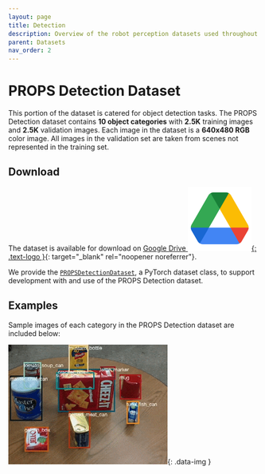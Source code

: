 ```yaml
---
layout: page
title: Detection
description: Overview of the robot perception datasets used throughout the DeepRob course.
parent: Datasets
nav_order: 2
---
```


# PROPS Detection Dataset

This portion of the dataset is catered for object detection tasks. The PROPS Detection dataset contains <b>10 object categories</b> with <b>2.5K</b> training images and <b>2.5K</b> validation images. Each image in the dataset is a <b>640x480 RGB</b> color image. All images in the validation set are taken from scenes not represented in the training set.

## Download

The dataset is available for download on [Google Drive ![](/assets/logos/logo_drive_2020q4_color_2x_web_64dp.png){: .text-logo }](https://drive.google.com/file/d/1vG7_O-1JcYAgixdnV_n0QuFCt2R0050j/view?usp=share_link){: target="_blank" rel="noopener noreferrer"}.

We provide the [`PROPSDetectionDataset`](/assets/projects/PROPSDetectionDataset.py), a PyTorch dataset class, to support development with and use of the PROPS Detection dataset.

## Examples

Sample images of each category in the PROPS Detection dataset are included below:

![Sample animation showing PROPS detection samples](/assets/images/props_detection.gif){: .data-img }
